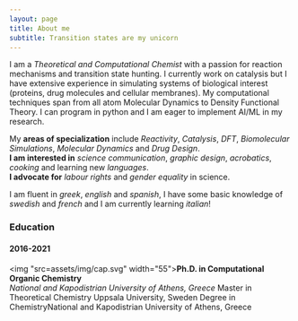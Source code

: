 ```yaml
---
layout: page
title: About me
subtitle: Transition states are my unicorn
---
```


I am a _Theoretical and Computational Chemist_ with a passion for reaction mechanisms and transition state hunting. I currently work on catalysis but I have extensive experience in simulating systems of biological interest (proteins, drug molecules and cellular membranes). My computational techniques span from all atom Molecular Dynamics to Density Functional Theory. I can program in python and I am eager to implement AI/ML in my research.  

My **areas of specialization** include _Reactivity_, _Catalysis_, _DFT_, _Biomolecular Simulations_, _Molecular Dynamics_ and _Drug Design_.  
**I am interested in** _science communication_, _graphic design_, _acrobatics_, _cooking_ and learning new _languages_.  
**I advocate for** _labour rights_ and _gender equality_ in science.   

I am fluent in _greek_, _english_ and _spanish_, I have some basic knowledge of _swedish_ and _french_ and I am currently learning _italian_!


### Education

#### 2016-2021
<img "src=assets/img/cap.svg" width="55">**Ph.D. in Computational Organic Chemistry**  
_National and Kapodistrian University of Athens, Greece_
Master in Theoretical Chemistry Uppsala University, Sweden 
Degree in ChemistryNational and Kapodistrian University of Athens, Greece
